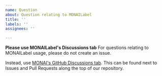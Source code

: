 ```yaml
---
name: Question
about: Question relating to MONAILabel
title: ''
labels: ''
assignees: ''

---
```


**Please use MONAILabel's Discussions tab**
For questions relating to MONAILabel usage, please do not create an issue.

Instead, use [MONAI's GitHub Discussions tab](https://github.com/Project-MONAI/MONAILabel/discussions). This can be found next to Issues and Pull Requests along the top of our repository.
